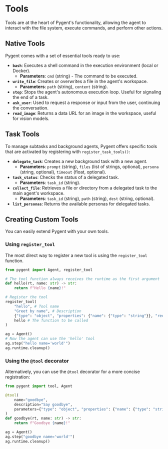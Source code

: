 # Tools

Tools are at the heart of Pygent's functionality, allowing the agent to interact with the file system, execute commands, and perform other actions.

## Native Tools

Pygent comes with a set of essential tools ready to use:

* **`bash`**: Executes a shell command in the execution environment (local or Docker).
    * **Parameters**: `cmd` (string) - The command to be executed.
* **`write_file`**: Creates or overwrites a file in the agent's workspace.
    * **Parameters**: `path` (string), `content` (string).
* **`stop`**: Stops the agent's autonomous execution loop. Useful for signaling the end of a task.
* **`ask_user`**: Used to request a response or input from the user, continuing the conversation.
* **`read_image`**: Returns a data URL for an image in the workspace, useful for vision models.

## Task Tools

To manage subtasks and background agents, Pygent offers specific tools that are activated by registering with `register_task_tools()`:

* **`delegate_task`**: Creates a new background task with a new agent.
    * **Parameters**: `prompt` (string), `files` (list of strings, optional), `persona` (string, optional), `timeout` (float, optional).
* **`task_status`**: Checks the status of a delegated task.
    * **Parameters**: `task_id` (string).
* **`collect_file`**: Retrieves a file or directory from a delegated task to the main agent's workspace.
    * **Parameters**: `task_id` (string), `path` (string), `dest` (string, optional).
* **`list_personas`**: Returns the available personas for delegated tasks.

## Creating Custom Tools

You can easily extend Pygent with your own tools.

### Using `register_tool`

The most direct way to register a new tool is using the `register_tool` function.

```python
from pygent import Agent, register_tool

# The tool function always receives the runtime as the first argument
def hello(rt, name: str) -> str:
    return f"Hello {name}!"

# Register the tool
register_tool(
    "hello", # Tool name
    "Greet by name", # Description
    {"type": "object", "properties": {"name": {"type": "string"}}, "required": ["name"]}, # Parameter schema
    hello # The function to be called
)

ag = Agent()
# Now the agent can use the 'hello' tool
ag.step("hello name='world'")
ag.runtime.cleanup()
```

### Using the `@tool` decorator
Alternatively, you can use the `@tool` decorator for a more concise registration:

```python
from pygent import tool, Agent

@tool(
    name="goodbye",
    description="Say goodbye",
    parameters={"type": "object", "properties": {"name": {"type": "string"}}, "required": ["name"]},
)
def goodbye(rt, name: str) -> str:
    return f"Goodbye {name}!"

ag = Agent()
ag.step("goodbye name='world'")
ag.runtime.cleanup()
```